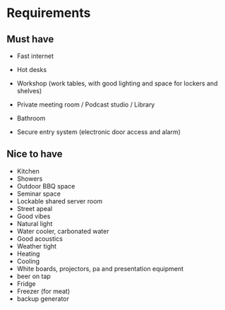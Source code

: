 # Requirements

## Must have

- Fast internet

- Hot desks

- Workshop (work tables, with good lighting and space for lockers and shelves)

- Private meeting room / Podcast studio / Library

- Bathroom

- Secure entry system (electronic door access and alarm)

## Nice to have

- Kitchen
- Showers
- Outdoor BBQ space
- Seminar space
- Lockable shared server room
- Street apeal
- Good vibes
- Natural light
- Water cooler, carbonated water
- Good acoustics
- Weather tight
- Heating
- Cooling
- White boards, projectors, pa and presentation equipment
- beer on tap
- Fridge
- Freezer (for meat)
- backup generator
